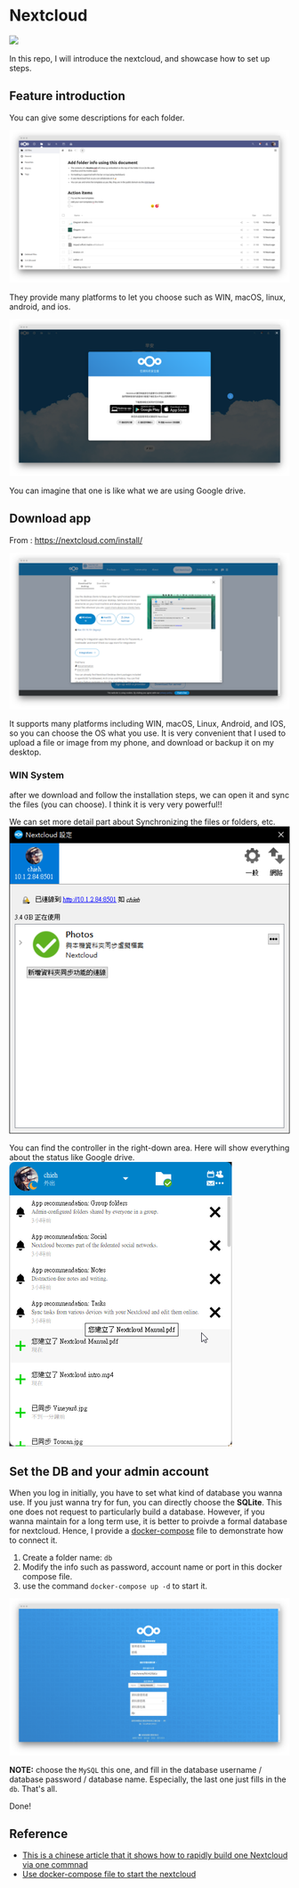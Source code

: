 # Nextcloud 
[![](https://img.shields.io/badge/Author-Chieh-blue)](./)

In this repo, I will introduce the nextcloud, and showcase how to set up steps.

## Feature introduction

You can give some descriptions for each folder.

![](./assets/add-info.png)

They provide many platforms to let you choose such as WIN, macOS, linux, android, and ios.

![](./assets/apps.png)

You can imagine that one is like what we are using Google drive.

## Download app

From : https://nextcloud.com/install/

![](./assets/win.png)

It supports many platforms including WIN, macOS, Linux, Android, and IOS, so you can choose the OS what you use. It is very convenient that I used to upload a file or image from my phone, and download or backup it on my desktop.

### WIN System

after we download and follow the installation steps, we can open it and sync the files (you can choose). I think it is very very powerful!!

We can set more detail part about Synchronizing the files or folders, etc.
![](./assets/info.png)

You can find the controller in the right-down area.
Here will show everything about the status like Google drive.
![](./assets/control-area.png)

## Set the DB and your admin account
When you log in initially, you have to set what kind of database you wanna use. If you just wanna try for fun, you can directly choose the **SQLite**. This one does not request to particularly build a database.
However, if you wanna maintain for a long term use, it is better to proivde a formal database for nextcloud. Hence, I provide a [docker-compose](./docker-compose.yml) file to demonstrate how to connect it.

1. Create a folder name: `db` 
2. Modify the info such as password, account name or port in this docker compose file.
3. use the command `docker-compose up -d` to start it.

![](./assets/setup-ui-db.png)

**NOTE:** choose the `MySQL` this one, and fill in the database username / database password / database name. Especially, the last one just fills in the `db`. That's all. 

Done!

## Reference
- [This is a chinese article that it shows how to rapidly build one Nextcloud via one commnad](https://zhuanlan.zhihu.com/p/108301496)
- [Use docker-compose file to start the nextcloud](https://zhuanlan.zhihu.com/p/107820215)
